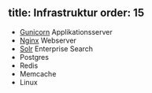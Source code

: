 title: Infrastruktur
order: 15
---
* <a target="_blank" href="http://gunicorn.org">Gunicorn</a> Applikationsserver
* <a target="_blank" href="http://nginx.org/">Nginx</a> Webserver
* <a target="_blank" href="http://lucene.apache.org/solr/">Solr</a> Enterprise Search
* Postgres
* Redis
* Memcache
* Linux
